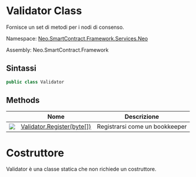 # Validator Class

Fornisce un set di metodi per i nodi di consenso.

Namespace: [Neo.SmartContract.Framework.Services.Neo](../neo.md)

Assembly: Neo.SmartContract.Framework

## Sintassi

```c#
public class Validator
```

## Methods

|                                          | Nome                                       | Descrizione          |
| ---------------------------------------- | ---------------------------------------- | ----------- |
| ![](https://i-msdn.sec.s-msft.com/dynimg/IC91302.jpeg) | [Validator.Register(byte[])](Validator/Register.md) | Registrarsi come un bookkeeper |


# Costruttore

Validator è una classe statica che non richiede un costruttore.
